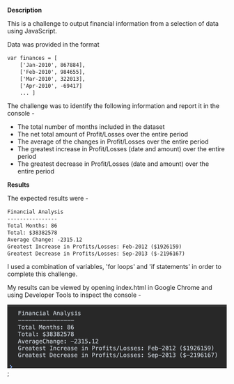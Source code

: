 **Description**

This is a challenge to output financial information from a selection of data using JavaScript.

Data was provided in the format 

    var finances = [
        ['Jan-2010', 867884],
        ['Feb-2010', 984655],
        ['Mar-2010', 322013],
        ['Apr-2010', -69417]
        ... ]

The challenge was to identify the following information and report it in the console - 

- The total number of months included in the dataset
- The net total amount of Profit/Losses over the entire period
- The average of the changes in Profit/Losses over the entire period
- The greatest increase in Profit/Losses (date and amount) over the entire period
- The greatest decrease in Profit/Losses (date and amount) over the entire period

**Results**

The expected results were -  

    Financial Analysis 
    ----------------
    Total Months: 86
    Total: $38382578
    Average Change: -2315.12
    Greatest Increase in Profits/Losses: Feb-2012 ($1926159)
    Greatest Decrease in Profits/Losses: Sep-2013 ($-2196167)

I used a combination of variables, 'for loops' and 'if statements' in order to complete this challenge.  

My results can be viewed by opening index.html in Google Chrome and using Developer Tools to inspect the console - 

![A screenshot showing the results of the challenge](./console-finances-results.png);






